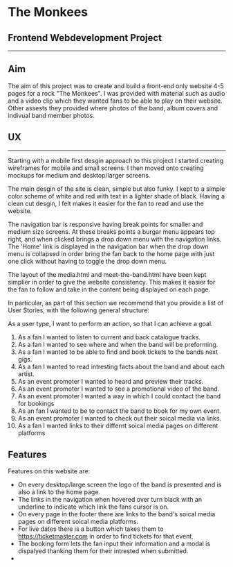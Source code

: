 # The Monkees #
## Frontend Webdevelopment Project ##

***

## Aim ##
The aim of this project was to create and build a front-end only website 4-5 pages for a rock "The Monkees". I was
provided with material such as audio and a video clip which they wanted fans to be able to play on their website. Other assests they provided where photos of the band, album covers and indivual band member photos. 

## UX ##

***

Starting with a mobile first desgin approach to this project I started creating wireframes for mobile and small screens. I then moved onto creating mockups for medium and desktop/larger screens. 

The main desgin of the site is clean, simple but also funky. I kept to a simple color scheme of white and red with text in a lighter shade of black. Having a clean cut desgin, I felt makes it easier for the fan to read and use the website.

The navigation bar is responsive having break points for smaller and medium size screens. At these breaks points a burgar menu appears top right, and when clicked brings a drop down menu with the navigation links. The 'Home' link is displayed in the navigation bar when the drop down menu is collapsed in order bring the fan back to the home page with just one click without having to toggle the drop down menu. 

The layout of the media.html and meet-the-band.html have been kept simplier in order to give the website consistency. This makes it easier for the fan to follow and take in the content being displayed on each page. 

In particular, as part of this section we recommend that you provide a list of User Stories, with the following general structure:

As a user type, I want to perform an action, so that I can achieve a goal.
1. As a fan I wanted to listen to current and back catalogue tracks.
2. As a fan I wanted to see where and when the band will be preforming.
2. As a fan I wanted to be able to find and book tickets to the bands next gigs.
3. As a fan I wanted to read intresting facts about the band and about each artist.
4. As an event promoter I wanted to heard and preview their tracks.
5. As an event promoter I wanted to see a promotional video of the band.
6. As an event promoter I wanted a way in which I could contact the band for bookings
7. As an fan I wanted to be to contact the band to book for my own event.
8. As an event promoter I wanted to check out their soical media via links.
9. As a fan I wanted links to their differnt soical media pages on different platforms

## Features ##

Features on this website are:

* On every desktop/large screen the logo of the band is presented and is also a link to the home page.
* The links in the navigation when hovered over turn black with an underline to indicate which link the fans cursor is on.
* On every page in the footer there are links to the band's soical media pages on different soical media platforms.
* For live dates there is a button which takes them to https://ticketmaster.com in order to find tickets for that event.
* The booking form lets the fan input their information and a modal is dispalyed thanking them for their intrested when submitted.
*
